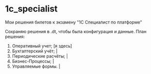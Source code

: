 # 1c_specialist
Мои решения билетов к экзамену "1С Специалист по платформе"

Сохраняю решения в .dt, чтобы была конфигурация и данные.
План решения:
1) Оперативный учет;        [я здесь]
2) Бухгалтерский учёт;          |
3) Периодические расчёты;       |
4) Бизнес-Процессы;             |
5) Управляемые формы.           |
